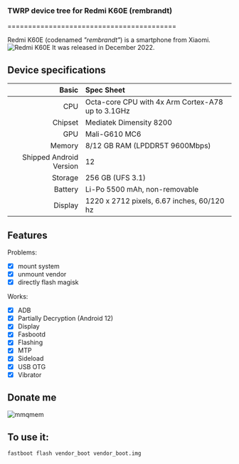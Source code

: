 ### TWRP device tree for Redmi K60E (rembrandt)

=========================================

Redmi K60E (codenamed _"rembrandt"_) is a smartphone from Xiaomi.
![Redmi K60E](https://cdn.cnbj0.fds.api.mi-img.com/b2c-shopapi-pms/pms_1672037146.81276139.png)
It was released in December 2022.

## Device specifications

Basic   | Spec Sheet
-------:|:-------------------------
CPU     | Octa-core CPU with 4x Arm Cortex-A78 up to 3.1GHz
Chipset | Mediatek Dimensity 8200
GPU     | Mali-G610 MC6
Memory  | 8/12 GB RAM (LPDDR5T 9600Mbps)
Shipped Android Version | 12
Storage | 256 GB (UFS 3.1)
Battery | Li-Po 5500 mAh, non-removable
Display | 1220 x 2712 pixels, 6.67 inches, 60/120 hz

## Features
Problems:
- [X] mount system
- [X] unmount vendor
- [X] directly flash magisk

Works:

- [X] ADB
- [X] Partially Decryption (Android 12)
- [X] Display
- [X] Fasbootd
- [X] Flashing
- [X] MTP
- [X] Sideload
- [X] USB OTG
- [X] Vibrator

## Donate me
![mmqmem](https://img2.imgtp.com/2024/03/05/FdGtaESF.jpg)

## To use it:

```
fastboot flash vendor_boot vendor_boot.img
```
